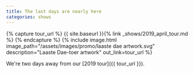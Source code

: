 ```yaml
---
title: The last days are nearly here
categories: shows
---
```


{% capture tour_url %}
    {{ site.baseurl }}{% link _shows/2019_april_tour.md %}
{% endcapture %}
{% include image.html
    image_path="/assets/images/promo/laaste dae artwork.svg"
    description="Laaste Dae-toer artwork"
    out_link=tour_url
%}

We're two days away from our [2019 tour]({{ tour_url }}).
